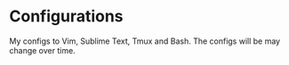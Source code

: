 # Configurations

My configs to Vim, Sublime Text, Tmux and Bash. The configs will be may change over time.
